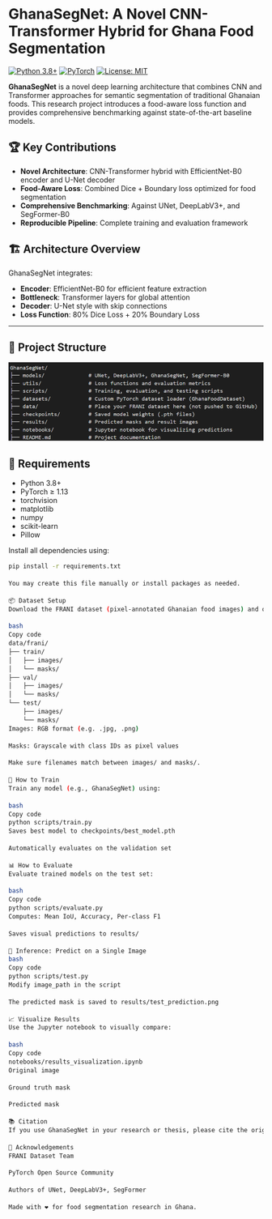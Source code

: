 # GhanaSegNet: A Novel CNN-Transformer Hybrid for Ghana Food Segmentation

[![Python 3.8+](https://img.shields.io/badge/python-3.8+-blue.svg)](https://www.python.org/downloads/)
[![PyTorch](https://img.shields.io/badge/PyTorch-1.13+-red.svg)](https://pytorch.org/)
[![License: MIT](https://img.shields.io/badge/License-MIT-yellow.svg)](https://opensource.org/licenses/MIT)

**GhanaSegNet** is a novel deep learning architecture that combines CNN and Transformer approaches for semantic segmentation of traditional Ghanaian foods. This research project introduces a food-aware loss function and provides comprehensive benchmarking against state-of-the-art baseline models.

## 🏆 Key Contributions

- **Novel Architecture**: CNN-Transformer hybrid with EfficientNet-B0 encoder and U-Net decoder
- **Food-Aware Loss**: Combined Dice + Boundary loss optimized for food segmentation
- **Comprehensive Benchmarking**: Against UNet, DeepLabV3+, and SegFormer-B0
- **Reproducible Pipeline**: Complete training and evaluation framework

## 🏗️ Architecture Overview

GhanaSegNet integrates:
- **Encoder**: EfficientNet-B0 for efficient feature extraction
- **Bottleneck**: Transformer layers for global attention
- **Decoder**: U-Net style with skip connections
- **Loss Function**: 80% Dice Loss + 20% Boundary Loss

---

## 📁 Project Structure
![alt text](image.png)



## 🔧 Requirements

- Python 3.8+
- PyTorch ≥ 1.13
- torchvision
- matplotlib
- numpy
- scikit-learn
- Pillow

Install all dependencies using:

```bash
pip install -r requirements.txt

You may create this file manually or install packages as needed.

📦 Dataset Setup
Download the FRANI dataset (pixel-annotated Ghanaian food images) and organize it like this:

bash
Copy code
data/frani/
├── train/
│   ├── images/
│   └── masks/
├── val/
│   ├── images/
│   └── masks/
└── test/
    ├── images/
    └── masks/
Images: RGB format (e.g. .jpg, .png)

Masks: Grayscale with class IDs as pixel values

Make sure filenames match between images/ and masks/.

🚀 How to Train
Train any model (e.g., GhanaSegNet) using:

bash
Copy code
python scripts/train.py
Saves best model to checkpoints/best_model.pth

Automatically evaluates on the validation set

📊 How to Evaluate
Evaluate trained models on the test set:

bash
Copy code
python scripts/evaluate.py
Computes: Mean IoU, Accuracy, Per-class F1

Saves visual predictions to results/

🧪 Inference: Predict on a Single Image
bash
Copy code
python scripts/test.py
Modify image_path in the script

The predicted mask is saved to results/test_prediction.png

📈 Visualize Results
Use the Jupyter notebook to visually compare:

bash
Copy code
notebooks/results_visualization.ipynb
Original image

Ground truth mask

Predicted mask

📚 Citation
If you use GhanaSegNet in your research or thesis, please cite the original repository or acknowledge the contribution in your documentation.

🙌 Acknowledgements
FRANI Dataset Team

PyTorch Open Source Community

Authors of UNet, DeepLabV3+, SegFormer

Made with ❤️ for food segmentation research in Ghana.


